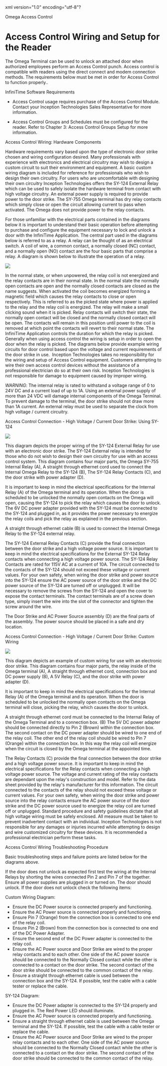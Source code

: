 xml version="1.0" encoding="utf-8"?





Omega Access Control




# Access Control Wiring and Setup for the Reader

The Omega Terminal can be used to unlock an attached door when authorized employees perform an Access Control punch. Access control is compatible with readers using the direct connect and modem connection methods. The requirements below must be met in order for Access Control to function properly..

InfiniTime Software Requirements

* Access Control usage requires purchase of the Access Control Module. Contact your Inception Technologies Sales Representative for more information.

* Access Control Groups and Schedules must be configured for the reader. Refer to Chapter 3: Access Control Groups Setup for more information.

Access Control Wiring: Hardware Components

Hardware requirements vary based upon the type of electronic door strike chosen and wiring configuration desired. Many professionals with experience with electronics and electrical circuitry may wish to design a custom circuit to suit their environment and equipment. A basic custom wiring diagram is included for reference for professionals who wish to design their own circuitry. For users who are uncomfortable with designing their own circuitry Inception Technologies offers the SY-124 External Relay which can be used to safely isolate the hardware terminal from contact with high voltage circuitry. An external power supply is required to provide power to the door strike. The SY-755 Omega terminal has dry relay contacts which simply close or open the circuit allowing current to pass when activated. The Omega does not provide power to the relay contacts.

For those unfamiliar with the electrical parts contained in the diagrams below it is important to understand their basic operation before attempting to purchase and configure the equipment necessary to lock and unlock a door with the InfiniTime Application. The central part used in the diagrams below is referred to as a relay. A relay can be thought of as an electrical switch. A coil of wire, a common contact, a normally closed (NC) contact, and a normally open (NO) contact are the four basic parts that comprise a relay. A diagram is shown below to illustrate the operation of a relay.

![](/img/755ACC_SY124.gif)

In the normal state, or when unpowered, the relay coil is not energized and the relay contacts are in their normal state. In the normal state the normally open contacts are open and the normally closed contacts are closed as the name suggests. When activated the coil becomes energized forming a magnetic field which causes the relay contacts to close or open respectively. This is referred to as the picked state where power is applied to the relay and the relay coil is energized. The relay will make a small clicking sound when it is picked. Relay contacts will switch their state, the normally open contact will be closed and the normally closed contact will be open. The contacts will remain in this position until power to the coil is removed at which point the contacts will revert to their normal state. The InfiniTime Application controls the duration for which the relay is picked. Generally when using access control the wiring is setup in order to open the door when the relay is picked. The diagrams below provide example wiring circuits for door control based upon the voltage and current requirements of the door strike in use.  Inception Technologies takes no responsibility for the wiring and setup of Access Control equipment. Customers attempting to wire their own access control devices without the assistance of a professional electrician do so at their own risk. Inception Technologies is not responsible for damage to equipment caused by improper wiring.

*WARNING*: The internal relay is rated to withstand a voltage range of 0 to 24V DC and a current load of up to 1A. Using an external power supply of more than 24 VDC will damage internal components of the Omega Terminal. To prevent damage to the terminal, the door strike should not draw more than 1A current. An external relay must be used to separate the clock from high voltage / current circuitry.

Access Control Connection - High Voltage / Current Door Strike: Using SY-124

![](/img/RelayDiagram.gif)

This diagram depicts the proper wiring of the SY-124 External Relay for use with an electronic door strike. The SY-124 External relay is intended for those who do not wish to design their own circuitry for use with an access control system. This diagram contains four major parts, the Omega SY-755 Internal Relay (A), A straight through ethernet cord used to connect the Internal Omega Relay to the SY-124 (B), The SY-124 Relay Contacts (C), and the door strike with power adapter (D).

It is important to keep in mind the electrical specifications for the Internal Relay (A) of the Omega terminal and its operation. When the door is scheduled to be unlocked the normally open contacts on the Omega will open, causing the SY-124 to pick the relay which causes the door to unlock. The 6V DC power adapter provided with the SY-124 must be connected to the SY-124 and plugged in, as it provides the power necessary to energize the relay coils and pick the relay as explained in the previous section.

A straight through ethernet cable (B) is used to connect the Internal Omega Relay to the SY-124 external relay.

The SY-124 External Relay Contacts (C) provide the final connection between the door strike and a high voltage power source. It is important to keep in mind the electrical specifications for the External SY-124 Relay contacts when connecting a high voltage power source. The SY-124 Relay Contacts are rated for 115V AC at a current of 10A. The circuit connected to the contacts of the SY-124 should not exceed these voltage or current values. For your own safety, when wiring the door strike and power source into the SY-124 ensure the AC power source of the door strike and the DC power source of the SY-124 are turned off or unplugged. It will be necessary to remove the screws from the SY-124 and open the cover to expose the contact terminals. The contact terminals are of a screw down type, simply insert the wire into the slot of the connector and tighten the screw around the wire.

The Door Strike and AC Power Source assembly (D) are the final parts of the assembly. The power source should be placed in a safe and dry location.

Access Control Connection - High Voltage / Current Door Strike: Custom Wiring

![](/img/755ACC_Custom.gif)

This diagram depicts an example of custom wiring for use with an electronic door strike. This diagram contains four major parts, the relay inside of the Omega terminal (A), A straight through ethernet cord, connection box and DC power supply (B), A 5V Relay (C), and the door strike with power adapter (D).

It is important to keep in mind the electrical specifications for the Internal Relay (A) of the Omega terminal and its operation. When the door is scheduled to be unlocked the normally open contacts on the Omega terminal will close, picking the relay, which causes the door to unlock.

A straight through ethernet cord must be connected to the Internal Relay of the Omega Terminal and to a connection box. (B) The 5V DC power adapter should be connected directly to Pin 2 (Brown) within the connection box. The second contact on the DC power adapter should be wired to one end of the relay coil. The other end of the relay coil should be wired to Pin 7 (Orange) within the connection box. In this way the relay coil will energize when the circuit is closed by the Omega terminal at the appointed time.

The Relay Contacts (C) provide the final connection between the door strike and a high voltage power source. It is important to keep in mind the electrical specifications for the Relay contacts when connecting a high voltage power source. The voltage and current rating of the relay contacts are dependant upon the relay's construction and model. Refer to the data sheet provided by the relay's manufacturer for this information. The circuit connected to the contacts of the relay should not exceed these voltage or current values. For your own safety, when wiring the door strike and power source into the relay contacts ensure the AC power source of the door strike and the DC power source used to energize the relay coil are turned off or unplugged. Standard procedure and safety guidelines dictate that all high voltage wiring must be safely enclosed. All measure must be taken to prevent inadvertent contact with an individual. Inception Technologies is not responsible for any damages or injuries incurred while attempting to design and wire customized circuitry for these devices. It is recommended a professional electrician perform these tasks.

Access Control Wiring Troubleshooting Procedure

Basic troubleshooting steps and failure points are listed below for the diagrams above.

If the door does not unlock as expected first test the wiring at the Internal Relays by shorting the wires connected Pin 2 and Pin 7 of the together. Ensure all power supplies are plugged in or turned on. The door should unlock. If the door does not unlock check the following items:

Custom Wiring Diagram:

* Ensure the DC Power source is connected properly and functioning.
* Ensure the AC Power source is connected properly and functioning.
* Ensure Pin 7 (Orange) from the connection box is connected to one end of the relay coil.
* Ensure Pin 2 (Brown) from the connection box is connected to one end of the DC Power Adapter.
* Ensure the second end of the DC Power adapter is connected to the relay coil.
* Ensure the AC Power source and Door Strike are wired to the proper relay contacts and to each other. One side of the AC power source should be connected to the Normally Closed contact while the other is connected to a contact on the door strike. The second contact of the door strike should be connected to the common contact of the relay.
* Ensure a straight through ethernet cable is used between the connection box and the SY-124. If possible, test the cable with a cable tester or replace the cable.

SY-124 Diagram:

* Ensure the DC Power adapter is connected to the SY-124 properly and plugged in. The Red Power LED should illuminate.
* Ensure the AC Power source is connected properly and functioning.
* Ensure a straight through ethernet cable is used between the Omega terminal and the SY-124. If possible, test the cable with a cable tester or replace the cable.
* Ensure the AC Power source and Door Strike are wired to the proper relay contacts and to each other. One side of the AC power source should be connected to the Normally Closed contact while the other is connected to a contact on the door strike. The second contact of the door strike should be connected to the common contact of the relay.